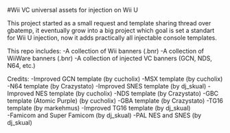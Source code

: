 #Wii VC universal assets for injection on Wii U

This project started as a small request and template sharing thread over gbatemp, it eventually grow into a big project which goal is set a standart for Wii U injection, now it adds practically all injectable console templates.   

This repo includes: 
-A collection of Wii banners (.bnr)
-A collection of WiiWare banners (.bnr)
-A collection of injected VC banners (GCN, NDS, N64, etc.) 

Credits:
-Improved GCN template (by cucholix) 
-MSX template (by cucholix)
-N64 template (by Crazystato) 
-Improved SNES template (by dj_skual) 
-Improved NES template (by cucholix)
-NDS template (by Crazystato) 
-GBC template (Atomic Purple) (by cucholix) 
-GBA template (by Crazystato) 
-TG16 template (by markehmus)
-Improved TG16 template (by dj_skual)  
-Famicom and Super Famicom (by dj_skual)
-PAL NES and SNES (by dj_skual)

